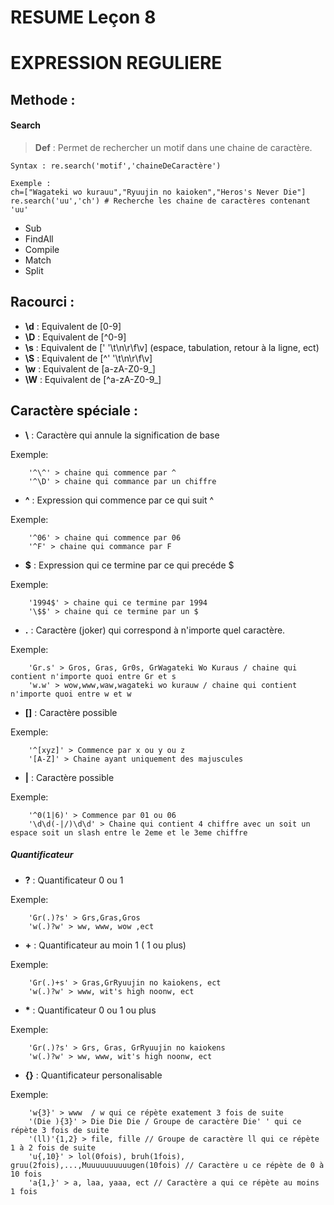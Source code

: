 # RESUME Leçon 8
# EXPRESSION REGULIERE

## Methode : 

#### Search
> **Def** : Permet de rechercher un motif dans une chaine de caractère.

    Syntax : re.search('motif','chaineDeCaractère')
    
    Exemple : 
    ch=["Wagateki wo kurauu","Ryuujin no kaioken","Heros's Never Die"]
    re.search('uu','ch') # Recherche les chaine de caractères contenant 'uu'
    
-   Sub
-   FindAll
-   Compile
-   Match
-   Split


## Racourci :

-   **\d** : Equivalent de [0-9]
-   **\D** : Equivalent de [^0-9]
-   **\s** : Equivalent de [' '\t\n\r\f\v] (espace, tabulation, retour à la ligne, ect)
-   **\S** : Equivalent de [^' '\t\n\r\f\v] 
-   **\w** : Equivalent de [a-zA-Z0-9_]
-   **\W** : Equivalent de [^a-zA-Z0-9_]

## Caractère spéciale :

-   **\\** : Caractère qui annule la signification de base

Exemple:

        '^\^' > chaine qui commence par ^
        '^\D' > chaine qui commance par un chiffre

-   **^** : Expression qui commence par ce qui suit ^

Exemple:

        '^06' > chaine qui commence par 06
        '^F' > chaine qui commance par F
-   **$** : Expression qui ce termine par ce qui precéde $

Exemple:

        '1994$' > chaine qui ce termine par 1994
        '\$$' > chaine qui ce termine par un $
        
        
-   **.** : Caractère (joker) qui correspond à n'importe quel caractère.

Exemple:

        'Gr.s' > Gros, Gras, Gr0s, GrWagateki Wo Kuraus / chaine qui contient n'importe quoi entre Gr et s 
        'w.w' > wow,www,waw,wagateki wo kurauw / chaine qui contient n'importe quoi entre w et w 

-   **[]** : Caractère possible

Exemple:

        '^[xyz]' > Commence par x ou y ou z   
        '[A-Z]' > Chaine ayant uniquement des majuscules
        
-   **|** : Caractère possible

Exemple:

        '^0(1|6)' > Commence par 01 ou 06
        '\d\d(-|/)\d\d' > Chaine qui contient 4 chiffre avec un soit un espace soit un slash entre le 2eme et le 3eme chiffre
        
##### Quantificateur
-   **?** : Quantificateur 0 ou 1

Exemple:

        'Gr(.)?s' > Grs,Gras,Gros
        'w(.)?w' > ww, www, wow ,ect   
        
-   **+** : Quantificateur au moin 1 ( 1 ou plus)

Exemple:

        'Gr(.)+s' > Gras,GrRyuujin no kaiokens, ect
        'w(.)?w' > www, wit's high noonw, ect
        
-   **\*** : Quantificateur 0 ou 1 ou plus

Exemple:

        'Gr(.)?s' > Grs, Gras, GrRyuujin no kaiokens
        'w(.)?w' > ww, www, wit's high noonw, ect 
        
-   **{}** : Quantificateur personalisable

Exemple:


        'w{3}' > www  / w qui ce répète exatement 3 fois de suite
        '(Die ){3}' > Die Die Die / Groupe de caractère Die' ' qui ce répète 3 fois de suite
        '(ll)'{1,2} > file, fille // Groupe de caractère ll qui ce répète 1 à 2 fois de suite
        'u{,10}' > lol(0fois), bruh(1fois), gruu(2fois),...,Muuuuuuuuuugen(10fois) // Caractère u ce répète de 0 à 10 fois
        'a{1,}' > a, laa, yaaa, ect // Caractère a qui ce répète au moins 1 fois
        


        

        
        

